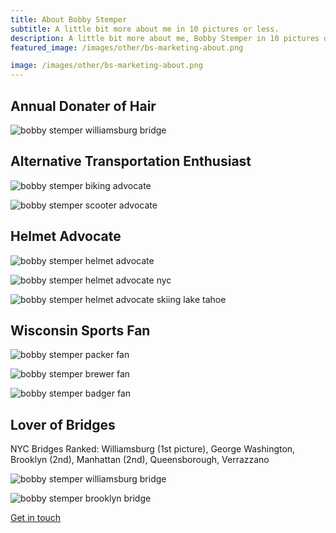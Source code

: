 ```yaml
---
title: About Bobby Stemper
subtitle: A little bit more about me in 10 pictures or less.
description: A little bit more about me, Bobby Stemper in 10 pictures or less.
featured_image: /images/other/bs-marketing-about.png

image: /images/other/bs-marketing-about.png
---
```

## Annual Donater of Hair
![bobby stemper williamsburg bridge](/images/bobby/bobby-hairdonation.jpeg)

## Alternative Transportation Enthusiast
![bobby stemper biking advocate](/images/bobby/bobby-winningrace.jpeg)

![bobby stemper scooter advocate](/images/bobby/bobby-stemper-scooter-enthusiast.jpeg)

## Helmet Advocate
![bobby stemper helmet advocate](/images/bobby/bobby-helmet-racing.jpeg)

![bobby stemper helmet advocate nyc](/images/bobby/bobby-helmet-nyc.jpeg)

![bobby stemper helmet advocate skiing lake tahoe](/images/bobby/bobby-skiing-tahoe.jpeg)


## Wisconsin Sports Fan
![bobby stemper packer fan](/images/bobby/bobby-packers-subway.jpeg)

![bobby stemper brewer fan](/images/bobby/bobby-brewers-chicago.jpeg)

![bobby stemper badger fan](/images/bobby/bobby-helmet-wisconsin-hoofers.jpeg)

## Lover of Bridges

NYC Bridges Ranked: Williamsburg (1st picture), George Washington, Brooklyn (2nd), Manhattan (2nd), Queensborough, Verrazzano

![bobby stemper williamsburg bridge](/images/bobby/bobby-brewers-williamsburgbridge.jpeg)

![bobby stemper brooklyn bridge](/images/bobby/bobby-bike-brooklyn-manhattan-bridge.jpeg)


<a href="/contact" class="button button--large">Get in touch</a>